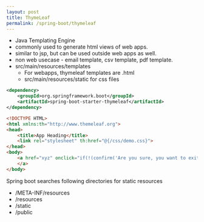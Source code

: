 ```yaml
---
layout: post
title: ThymeLeaf
permalink: /spring-boot/thymeleaf
---
```


- Java Templating Engine
- commonly used to generate html views of web apps.
- similar to jsp, but can be used outside web apps as well.
- non web usecase - email template, csv template, pdf template.
- src/main/resources/templates
  - For webapps, thymeleaf templates are .html
  - src/main/resources/static for css files

```xml
<dependency>
    <groupId>org.springframework.boot</groupId> 
    <artifactId>spring-boot-starter-thymeleaf</artifactId>
</dependency>
```
```html
<!DOCTYPE HTML>
<html xmlns:th="http://www.themeleaf.org">
<head>
    <title>App Heading</title>
    <link rel="stylesheet" th:href="@{/css/demo.css}">
</head>
<body>
    <a href="xyz" onclick="if(!(confirm('Are you sure, you want to exit?'))) return false">
    </a>
</body>
```

Spring boot searches following directories for static resources
- /META-INF/resources
- /resources
- /static
- /public
